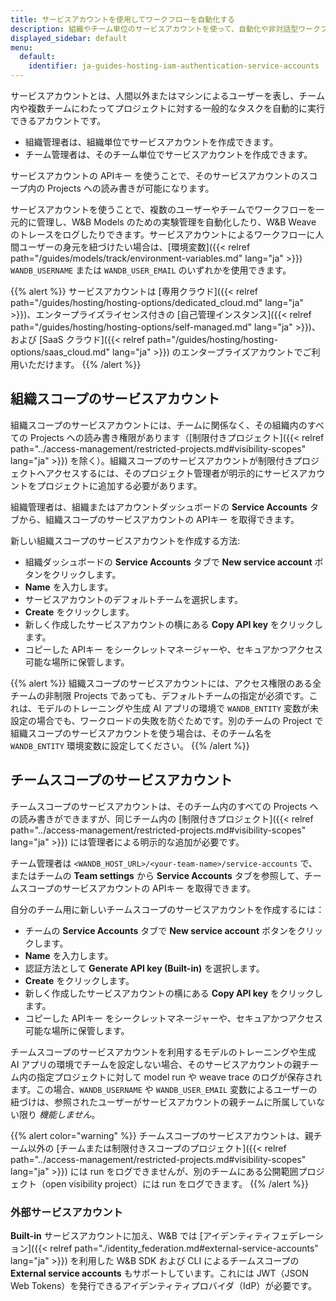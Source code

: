 ```yaml
---
title: サービスアカウントを使用してワークフローを自動化する
description: 組織やチーム単位のサービスアカウントを使って、自動化や非対話型ワークフローを管理する
displayed_sidebar: default
menu:
  default:
    identifier: ja-guides-hosting-iam-authentication-service-accounts
---
```


サービスアカウントとは、人間以外またはマシンによるユーザーを表し、チーム内や複数チームにわたってプロジェクトに対する一般的なタスクを自動的に実行できるアカウントです。

- 組織管理者は、組織単位でサービスアカウントを作成できます。
- チーム管理者は、そのチーム単位でサービスアカウントを作成できます。

サービスアカウントの APIキー を使うことで、そのサービスアカウントのスコープ内の Projects への読み書きが可能になります。

サービスアカウントを使うことで、複数のユーザーやチームでワークフローを一元的に管理し、W&B Models のための実験管理を自動化したり、W&B Weave のトレースをログしたりできます。サービスアカウントによるワークフローに人間ユーザーの身元を紐づけたい場合は、[環境変数]({{< relref path="/guides/models/track/environment-variables.md" lang="ja" >}}) `WANDB_USERNAME` または `WANDB_USER_EMAIL` のいずれかを使用できます。

{{% alert %}}
サービスアカウントは [専用クラウド]({{< relref path="/guides/hosting/hosting-options/dedicated_cloud.md" lang="ja" >}})、エンタープライズライセンス付きの [自己管理インスタンス]({{< relref path="/guides/hosting/hosting-options/self-managed.md" lang="ja" >}})、および [SaaS クラウド]({{< relref path="/guides/hosting/hosting-options/saas_cloud.md" lang="ja" >}}) のエンタープライズアカウントでご利用いただけます。
{{% /alert %}}

## 組織スコープのサービスアカウント

組織スコープのサービスアカウントには、チームに関係なく、その組織内のすべての Projects への読み書き権限があります（[制限付きプロジェクト]({{< relref path="../access-management/restricted-projects.md#visibility-scopes" lang="ja" >}}) を除く）。組織スコープのサービスアカウントが制限付きプロジェクトへアクセスするには、そのプロジェクト管理者が明示的にサービスアカウントをプロジェクトに追加する必要があります。

組織管理者は、組織またはアカウントダッシュボードの **Service Accounts** タブから、組織スコープのサービスアカウントの APIキー を取得できます。

新しい組織スコープのサービスアカウントを作成する方法:

* 組織ダッシュボードの **Service Accounts** タブで **New service account** ボタンをクリックします。
* **Name** を入力します。
* サービスアカウントのデフォルトチームを選択します。
* **Create** をクリックします。
* 新しく作成したサービスアカウントの横にある **Copy API key** をクリックします。
* コピーした APIキー をシークレットマネージャーや、セキュアかつアクセス可能な場所に保管します。

{{% alert %}}
組織スコープのサービスアカウントには、アクセス権限のある全チームの非制限 Projects であっても、デフォルトチームの指定が必須です。これは、モデルのトレーニングや生成 AI アプリの環境で `WANDB_ENTITY` 変数が未設定の場合でも、ワークロードの失敗を防ぐためです。別のチームの Project で組織スコープのサービスアカウントを使う場合は、そのチーム名を `WANDB_ENTITY` 環境変数に設定してください。
{{% /alert %}}

## チームスコープのサービスアカウント

チームスコープのサービスアカウントは、そのチーム内のすべての Projects への読み書きができますが、同じチーム内の [制限付きプロジェクト]({{< relref path="../access-management/restricted-projects.md#visibility-scopes" lang="ja" >}}) には管理者による明示的な追加が必要です。

チーム管理者は `<WANDB_HOST_URL>/<your-team-name>/service-accounts` で、またはチームの **Team settings** から **Service Accounts** タブを参照して、チームスコープのサービスアカウントの APIキー を取得できます。

自分のチーム用に新しいチームスコープのサービスアカウントを作成するには：

* チームの **Service Accounts** タブで **New service account** ボタンをクリックします。
* **Name** を入力します。
* 認証方法として **Generate API key (Built-in)** を選択します。
* **Create** をクリックします。
* 新しく作成したサービスアカウントの横にある **Copy API key** をクリックします。
* コピーした APIキー をシークレットマネージャーや、セキュアかつアクセス可能な場所に保管します。

チームスコープのサービスアカウントを利用するモデルのトレーニングや生成 AI アプリの環境でチームを設定しない場合、そのサービスアカウントの親チーム内の指定プロジェクトに対して model run や weave trace のログが保存されます。この場合、`WANDB_USERNAME` や `WANDB_USER_EMAIL` 変数によるユーザーの紐づけは、参照されたユーザーがサービスアカウントの親チームに所属していない限り _機能しません_。

{{% alert color="warning" %}}
チームスコープのサービスアカウントは、親チーム以外の [チームまたは制限付きスコープのプロジェクト]({{< relref path="../access-management/restricted-projects.md#visibility-scopes" lang="ja" >}}) には run をログできませんが、別のチームにある公開範囲プロジェクト（open visibility project）には run をログできます。
{{% /alert %}}

### 外部サービスアカウント

**Built-in** サービスアカウントに加え、W&B では [アイデンティティフェデレーション]({{< relref path="./identity_federation.md#external-service-accounts" lang="ja" >}}) を利用した W&B SDK および CLI によるチームスコープの **External service accounts** もサポートしています。これには JWT（JSON Web Tokens）を発行できるアイデンティティプロバイダ（IdP）が必要です。